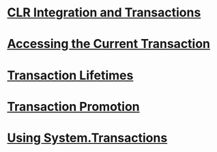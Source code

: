 # [CLR Integration and Transactions](clr-integration-and-transactions.md)
# [Accessing the Current Transaction](accessing-the-current-transaction.md)
# [Transaction Lifetimes](transaction-lifetimes.md)
# [Transaction Promotion](transaction-promotion.md)
# [Using System.Transactions](using-system-transactions.md)
